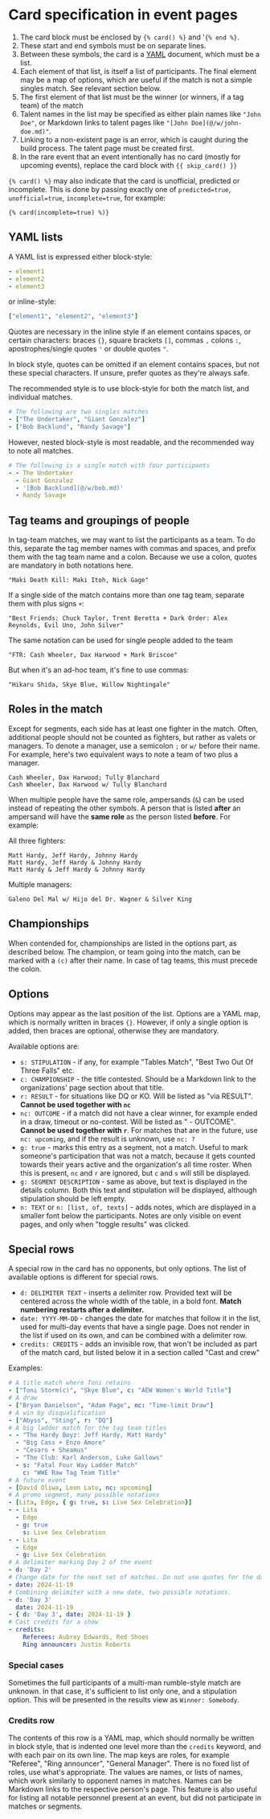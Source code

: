 # Card specification in event pages

1. The card block must be enclosed by `{% card() %}` and '`{% end %}`.
2. These start and end symbols must be on separate lines.
3. Between these symbols, the card is a [YAML](https://yaml.org) document, which must be a list.
4. Each element of that list, is itself a list of participants. The final element may be a map of options, which are useful if the match is not a simple singles match. See relevant section below.
5. The first element of that list must be the winner (or winners, if a tag team) of the match
6. Talent names in the list may be specified as either plain names like `"John Doe"`, or Markdown links to talent pages like `"[John Doe](@/w/john-doe.md)"`.
7. Linking to a non-existent page is an error, which is caught during the build process. The talent page must be created first.
8. In the rare event that an event intentionally has no card (mostly for upcoming events), replace the card block with `{{ skip_card() }}`

`{% card() %}` may also indicate that the card is unofficial, predicted or incomplete. This is done by passing exactly one of `predicted=true`, `unofficial=true`, `incomplete=true`, for example:

```
{% card(incomplete=true) %)}
```

## YAML lists

A YAML list is expressed either block-style:

```yaml
- element1
- element2
- element3
```

or inline-style:

```yaml
["element1", "element2", "element3"]
```

Quotes are necessary in the inline style if an element contains spaces, or certain characters: braces `{}`, square brackets `[]`, commas `,` colons `:`, apostrophes/single quotes `'` or double quotes `"`.

In block style, quotes can be omitted if an element contains spaces, but not these special characters. If unsure, prefer quotes as they're always safe.

The recommended style is to use block-style for both the match list, and individual matches.

```yaml
# The following are two singles matches
- ["The Undertaker", "Giant Gonzalez"]
- ["Bob Backlund", "Randy Savage"]
```

However, nested block-style is most readable, and the recommended way to note all matches.

```yaml
# The following is a single match with four participants
- - The Undertaker
  - Giant Gonzalez
  - '[Bob Backlund](@/w/bob.md)'
  - Randy Savage
```

## Tag teams and groupings of people

In tag-team matches, we may want to list the participants as a team. To do this, separate the tag member names with commas and spaces, and prefix them with the tag team name and a colon. Because we use a colon, quotes are mandatory in both notations here.

```
"Maki Death Kill: Maki Itoh, Nick Gage"
```

If a single side of the match contains more than one tag team, separate them with plus signs `+`:

```
"Best Friends: Chuck Taylor, Trent Beretta + Dark Order: Alex Reynolds, Evil Uno, John Silver"
```

The same notation can be used for single people added to the team

```
"FTR: Cash Wheeler, Dax Harwood + Mark Briscoe"
```

But when it's an ad-hoc team, it's fine to use commas:

```
"Hikaru Shida, Skye Blue, Willow Nightingale"
```

## Roles in the match

Except for segments, each side has at least one fighter in the match. Often, additional people should not be counted as fighters, but rather as valets or managers. To denote a manager, use a semicolon `;` or `w/` before their name. For example, here's  two equivalent ways to note a team of two plus a manager.

```
Cash Wheeler, Dax Harwood; Tully Blanchard
Cash Wheeler, Dax Harwood w/ Tully Blanchard
```

When multiple people have the same role, ampersands (`&`) can be used instead of repeating the other symbols. A person that is listed **after** an ampersand will have the **same role** as the person listed **before**. For example:

All three fighters:

```
Matt Hardy, Jeff Hardy, Johnny Hardy
Matt Hardy, Jeff Hardy & Johnny Hardy
Matt Hardy & Jeff Hardy & Johnny Hardy
```

Multiple managers:

```
Galeno Del Mal w/ Hijo del Dr. Wagner & Silver King
```

## Championships

When contended for, championships are listed in the options part, as described below. The champion, or team going into the match, can be marked with a `(c)` after their name. In case of tag teams, this must precede the colon.

## Options

Options may appear as the last position of the list. Options are a YAML map, which is normally written in braces `{}`. However, if only a single option is added, then braces are optional, otherwise they are mandatory.

Available options are:

- `s: STIPULATION` - if any, for example "Tables Match", "Best Two Out Of Three Falls" etc.
- `c: CHAMPIONSHIP` - the title contested. Should be a Markdown link to the organizations' page section about that title.
- `r: RESULT` - for situations like DQ or KO. Will be listed as "via RESULT". **Cannot be used together with `nc`**
- `nc: OUTCOME` - if a match did not have a clear winner, for example ended in a draw, timeout or no-contest. Will be listed as " - OUTCOME". **Cannot be used together with `r`**. For matches that are in the future, use `nc: upcoming`, and if the result is unknown, use `nc: ?`
- `g: true` - marks this entry as a se`g`ment, not a match. Useful to mark someone's participation that was not a match, because it gets counted towards their years active and the organization's all time roster. When this is present, `nc` and `r` are ignored, but `c` and `s` will still be displayed.
- `g: SEGMENT DESCRIPTION` - same as above, but text is displayed in the details column. Both this text and stipulation will be displayed, although stipulation should be left empty.
- `n: TEXT` or `n: [list, of, texts]` - adds notes, which are displayed in a smaller font below the participants. Notes are only visible on event pages, and only when "toggle results" was clicked.

## Special rows

A special row in the card has no opponents, but only options. The list of available options is different for special rows.

- `d: DELIMITER TEXT` - inserts a `d`elimiter row. Provided text will be centered across the whole width of the table, in a bold font. **Match numbering restarts after a delimiter.**
- `date: YYYY-MM-DD` - changes the date for matches that follow it in the list, used for multi-day events that have a single page. Does not render in the list if used on its own, and can be combined with a delimiter row.
- `credits: CREDITS` - adds an invisible row, that won't be included as part of the match card, but listed below it in a section called "Cast and crew"

Examples:

```yaml
# A title match where Toni retains
- ["Toni Storm(c)", "Skye Blue", c: "AEW Women's World Title"]
# A draw
- ["Bryan Danielson", "Adam Page", nc: "Time-limit Draw"]
# A win by disqualification
- ["Abyss", "Sting", r: "DQ"]
# A big ladder match for the tag team titles
- - "The Hardy Boyz: Jeff Hardy, Matt Hardy"
  - "Big Cass + Enzo Amore"
  - "Cesaro + Sheamus"
  - "The Club: Karl Anderson, Luke Gallows"
  - s: "Fatal Four Way Ladder Match"
    c: "WWE Raw Tag Team Title"
# A future event
- [David Oliwa, Leon Lato, nc: upcoming]
# A promo segment, many possible notations
- [Lita, Edge, { g: true, s: Live Sex Celebration}]
- - Lita
  - Edge
  - g: true
    s: Live Sex Celebration
- - Lita
  - Edge
  - g: Live Sex Celebration
# A delimiter marking Day 2 of the event
- d: 'Day 2'
# Change date for the next set of matches. Do not use quotes for the date.
- date: 2024-11-19
# Combining delimiter with a new date, two possible notations.
- d: 'Day 3'
  date: 2024-11-19
- { d: 'Day 3', date: 2024-11-19 }
# Cast credits for a show
- credits:
    Referees: Aubrey Edwards, Red Shoes
    Ring announcer: Justin Roberts
```

### Special cases

Sometimes the full participants of a multi-man rumble-style match are unknown. In that case, it's sufficient to list only one, and a stipulation option. This will be presented in the results view as `Winner: Somebody`.

### Credits row

The contents of this row is a YAML map, which should normally be written in block style, that is indented one level more than the `credits` keyword, and with each pair on its own line.
The map keys are roles, for example "Referee", "Ring announcer", "General Manager". There is no fixed list of roles, use what's appropriate.
The values are names, or lists of names, which work similarly to opponent names in matches. Names can be Markdown links to the respective person's page.
This feature is also useful for listing all notable personnel present at an event, but did not participate in matches or segments.
